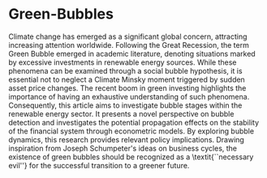 # Green-Bubbles
Climate change has emerged as a significant global concern, attracting increasing attention worldwide. Following the Great Recession, the term Green Bubble emerged in academic literature, denoting situations marked by excessive investments in renewable energy sources.
While these phenomena can be examined through a social bubble hypothesis, it is essential not to neglect a Climate Minsky moment triggered by sudden asset price changes. The recent boom in green investing highlights the importance of having an exhaustive understanding of such phenomena. Consequently, this article aims to investigate bubble stages within the renewable energy sector. It presents a novel perspective on bubble detection and investigates the potential propagation effects on the stability of the financial system through econometric models. By exploring bubble dynamics, this research provides relevant policy implications. Drawing inspiration from Joseph Schumpeter's ideas on business cycles, the existence of green bubbles should be recognized as a \textit{``necessary evil''} for the successful transition to a greener future.
